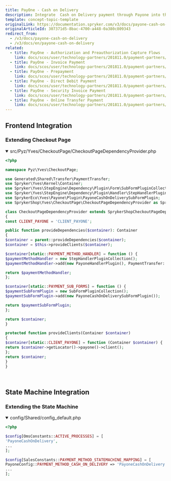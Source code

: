 ```yaml
---
title: PayOne - Cash on Delivery
description: Integrate  Cash on Delivery payment through Payone into the Spryker-based shop.
template: concept-topic-template
originalLink: https://documentation.spryker.com/v3/docs/payone-cash-on-delivery
originalArticleId: 307371d5-8bac-4700-a448-0a380c809343
redirect_from:
  - /v3/docs/payone-cash-on-delivery
  - /v3/docs/en/payone-cash-on-delivery
related:
  - title: PayOne - Authorization and Preauthorization Capture Flows
    link: docs/scos/user/technology-partners/201811.0/payment-partners/bs-payone/legacy-demoshop-integration/payone-authorization-and-preauthorization-capture-flows.html
  - title: PayOne - Invoice Payment
    link: docs/scos/user/technology-partners/201811.0/payment-partners/bs-payone/legacy-demoshop-integration/payone-payment-methods/payone-invoice-payment.html
  - title: PayOne - Prepayment
    link: docs/scos/user/technology-partners/201811.0/payment-partners/bs-payone/legacy-demoshop-integration/payone-payment-methods/payone-prepayment.html
  - title: PayOne - Direct Debit Payment
    link: docs/scos/user/technology-partners/201811.0/payment-partners/bs-payone/legacy-demoshop-integration/payone-payment-methods/payone-direct-debit-payment.html
  - title: PayOne - Security Invoice Payment
    link: docs/scos/user/technology-partners/201811.0/payment-partners/bs-payone/legacy-demoshop-integration/payone-payment-methods/payone-security-invoice-payment.html
  - title: PayOne - Online Transfer Payment
    link: docs/scos/user/technology-partners/201811.0/payment-partners/bs-payone/legacy-demoshop-integration/payone-payment-methods/payone-online-transfer-payment.html
---
```


## Frontend Integration

### Extending Checkout Page
<details open>
<summary>src/Pyz/Yves/CheckoutPage/CheckoutPageDependencyProvider.php</summary>

 ```php
 <?php

namespace Pyz\Yves\CheckoutPage;

use Generated\Shared\Transfer\PaymentTransfer;
use Spryker\Yves\Kernel\Container;
use Spryker\Yves\StepEngine\Dependency\Plugin\Form\SubFormPluginCollection;
use Spryker\Yves\StepEngine\Dependency\Plugin\Handler\StepHandlerPluginCollection;
use SprykerEco\Yves\Payone\Plugin\PayoneCashOnDeliverySubFormPlugin;
use SprykerShop\Yves\CheckoutPage\CheckoutPageDependencyProvider as SprykerShopCheckoutPageDependencyProvider;

class CheckoutPageDependencyProvider extends SprykerShopCheckoutPageDependencyProvider
{
 const CLIENT_PAYONE = 'CLIENT_PAYONE';

 public function provideDependencies($container): Container
 {
 $container = parent::provideDependencies($container);
 $container = $this->provideClients($container);

 $container[static::PAYMENT_METHOD_HANDLER] = function () {
 $paymentMethodHandler = new StepHandlerPluginCollection();
 $paymentMethodHandler->add(new PayoneHandlerPlugin(), PaymentTransfer::PAYONE_CASH_ON_DELIVERY);

 return $paymentMethodHandler;
 };

 $container[static::PAYMENT_SUB_FORMS] = function () {
 $paymentSubFormPlugin = new SubFormPluginCollection();
 $paymentSubFormPlugin->add(new PayoneCashOnDeliverySubFormPlugin());

 return $paymentSubFormPlugin;
 };

 return $container;
 }

 protected function provideClients(Container $container)
 {
 $container[static::CLIENT_PAYONE] = function (Container $container) {
 return $container->getLocator()->payone()->client();
 };
 return $container;
 }
}
```
<br>
</details>


## State Machine Integration

### Extending the State Machine
<details open>
<summary>config/Shared/config_default.php</summary>

 ```php
 <?php

$config[OmsConstants::ACTIVE_PROCESSES] = [
 'PayoneCashOnDelivery',
 ...
];

$config[SalesConstants::PAYMENT_METHOD_STATEMACHINE_MAPPING] = [
 PayoneConfig::PAYMENT_METHOD_CASH_ON_DELIVERY => 'PayoneCashOnDelivery',
 ...
];
```
<br>
</details>


